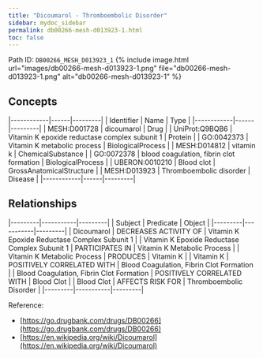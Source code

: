 ```yaml
---
title: "Dicoumarol - Thromboembolic Disorder"
sidebar: mydoc_sidebar
permalink: db00266-mesh-d013923-1.html
toc: false 
---
```



Path ID: `DB00266_MESH_D013923_1`
{% include image.html url="images/db00266-mesh-d013923-1.png" file="db00266-mesh-d013923-1.png" alt="db00266-mesh-d013923-1" %}

## Concepts

|------------|------|---------|
| Identifier | Name | Type    |
|------------|------|---------|
| MESH:D001728 | dicoumarol | Drug |
| UniProt:Q9BQB6 | Vitamin K epoxide reductase complex subunit 1 | Protein |
| GO:0042373 | Vitamin K metabolic process | BiologicalProcess |
| MESH:D014812 | vitamin k | ChemicalSubstance |
| GO:0072378 | blood coagulation, fibrin clot formation | BiologicalProcess |
| UBERON:0010210 | Blood clot | GrossAnatomicalStructure |
| MESH:D013923 | Thromboembolic disorder | Disease |
|------------|------|---------|

## Relationships

|---------|-----------|---------|
| Subject | Predicate | Object  |
|---------|-----------|---------|
| Dicoumarol | DECREASES ACTIVITY OF | Vitamin K Epoxide Reductase Complex Subunit 1 |
| Vitamin K Epoxide Reductase Complex Subunit 1 | PARTICIPATES IN | Vitamin K Metabolic Process |
| Vitamin K Metabolic Process | PRODUCES | Vitamin K |
| Vitamin K | POSITIVELY CORRELATED WITH | Blood Coagulation, Fibrin Clot Formation |
| Blood Coagulation, Fibrin Clot Formation | POSITIVELY CORRELATED WITH | Blood Clot |
| Blood Clot | AFFECTS RISK FOR | Thromboembolic Disorder |
|---------|-----------|---------|

Reference: 
  - [https://go.drugbank.com/drugs/DB00266](https://go.drugbank.com/drugs/DB00266)
  - [https://en.wikipedia.org/wiki/Dicoumarol](https://en.wikipedia.org/wiki/Dicoumarol)
